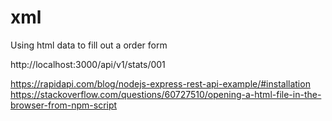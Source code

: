 # xml
Using html data to fill out a order form

http://localhost:3000/api/v1/stats/001

https://rapidapi.com/blog/nodejs-express-rest-api-example/#installation
https://stackoverflow.com/questions/60727510/opening-a-html-file-in-the-browser-from-npm-script
